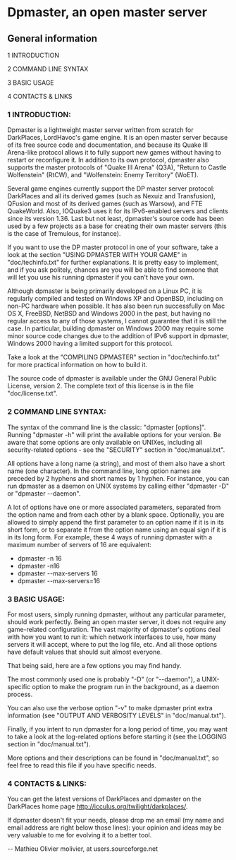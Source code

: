 
# Dpmaster, an open master server

## General information


1 INTRODUCTION

2 COMMAND LINE SYNTAX

3 BASIC USAGE

4 CONTACTS & LINKS


### 1 INTRODUCTION:

Dpmaster is a lightweight master server written from scratch for DarkPlaces,
LordHavoc's game engine. It is an open master server because of its free source
code and documentation, and because its Quake III Arena-like protocol allows it
to fully support new games without having to restart or reconfigure it. In
addition to its own protocol, dpmaster also supports the master protocols of
"Quake III Arena" (Q3A), "Return to Castle Wolfenstein" (RtCW), and
"Wolfenstein: Enemy Territory" (WoET).

Several game engines currently support the DP master server protocol: DarkPlaces
and all its derived games (such as Nexuiz and Transfusion), QFusion and most of
its derived games (such as Warsow), and FTE QuakeWorld. Also, IOQuake3 uses it
for its IPv6-enabled servers and clients since its version 1.36. Last but not
least, dpmaster's source code has been used by a few projects as a base for
creating their own master servers (this is the case of Tremulous, for instance).

If you want to use the DP master protocol in one of your software, take a look
at the section "USING DPMASTER WITH YOUR GAME" in "doc/techinfo.txt" for further
explanations. It is pretty easy to implement, and if you ask politely, chances
are you will be able to find someone that will let you use his running dpmaster
if you can't have your own.

Although dpmaster is being primarily developed on a Linux PC, it is regularly
compiled and tested on Windows XP and OpenBSD, including on non-PC hardware when
possible. It has also been run successfully on Mac OS X, FreeBSD, NetBSD and
Windows 2000 in the past, but having no regular access to any of those systems,
I cannot guarantee that it is still the case. In particular, building dpmaster
on Windows 2000 may require some minor source code changes due to the addition
of IPv6 support in dpmaster, Windows 2000 having a limited support for this
protocol.

Take a look at the "COMPILING DPMASTER" section in "doc/techinfo.txt" for more
practical information on how to build it.

The source code of dpmaster is available under the GNU General Public License,
version 2. The complete text of this license is in the file "doc/license.txt".


### 2 COMMAND LINE SYNTAX:

The syntax of the command line is the classic: "dpmaster [options]". Running
"dpmaster -h" will print the available options for your version. Be aware that
some options are only available on UNIXes, including all security-related
options - see the "SECURITY" section in "doc/manual.txt".

All options have a long name (a string), and most of them also have a short name
(one character). In the command line, long option names are preceded by 2
hyphens and short names by 1 hyphen. For instance, you can run dpmaster as a
daemon on UNIX systems by calling either "dpmaster -D" or "dpmaster --daemon".

A lot of options have one or more associated parameters, separated from the
option name and from each other by a blank space. Optionally, you are allowed
to simply append the first parameter to an option name if it is in its short
form, or to separate it from the option name using an equal sign if it is in its
long form. For example, these 4 ways of running dpmaster with a maximum number
of servers of 16 are equivalent:

   * dpmaster -n 16
   * dpmaster -n16
   * dpmaster --max-servers 16
   * dpmaster --max-servers=16


### 3 BASIC USAGE:

For most users, simply running dpmaster, without any particular parameter,
should work perfectly. Being an open master server, it does not require any
game-related configuration. The vast majority of dpmaster's options deal with
how you want to run it: which network interfaces to use, how many servers it
will accept, where to put the log file, etc. And all those options have default
values that should suit almost everyone.

That being said, here are a few options you may find handy.

The most commonly used one is probably "-D" (or "--daemon"), a UNIX-specific
option to make the program run in the background, as a daemon process.

You can also use the verbose option "-v" to make dpmaster print extra
information (see "OUTPUT AND VERBOSITY LEVELS" in "doc/manual.txt").

Finally, if you intent to run dpmaster for a long period of time, you may want
to take a look at the log-related options before starting it (see the LOGGING
section in "doc/manual.txt").

More options and their descriptions can be found in "doc/manual.txt", so feel
free to read this file if you have specific needs.


### 4 CONTACTS & LINKS:

You can get the latest versions of DarkPlaces and dpmaster on the DarkPlaces
home page <http://icculus.org/twilight/darkplaces/>.

If dpmaster doesn't fit your needs, please drop me an email (my name and email
address are right below those lines): your opinion and ideas may be very
valuable to me for evolving it to a better tool.


--
Mathieu Olivier
molivier, at users.sourceforge.net
